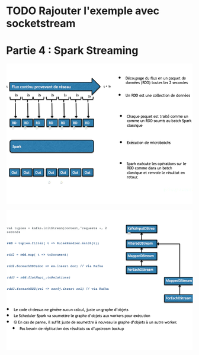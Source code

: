 # TODO Rajouter l'exemple avec socketstream
# Partie 4 : Spark Streaming

![](rdd6.png)

![](rdd7.png)

```scala

```
